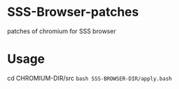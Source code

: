 # SSS-Browser-patches
patches of chromium for SSS browser

# Usage
cd CHROMIUM-DIR/src
`bash SSS-BROWSER-DIR/apply.bash`

